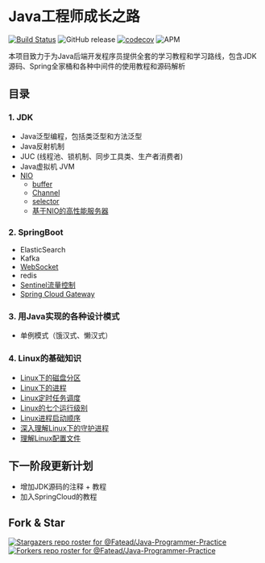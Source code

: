 # Java工程师成长之路
[![Build Status](https://travis-ci.com/Byron4j/1024interview.svg?branch=develop)](https://travis-ci.com/Byron4j/1024interview)
![GitHub release](https://img.shields.io/github/release-pre/byron4j/1024interview.svg)
[![codecov](https://scan.coverity.com/projects/17857/badge.svg)](https://scan.coverity.com/projects/17857)
![APM](https://img.shields.io/apm/l/vim-mode.svg?label=License&style=popout)

本项目致力于为Java后端开发程序员提供全套的学习教程和学习路线，包含JDK源码、Spring全家桶和各种中间件的使用教程和源码解析
## 目录
### 1. JDK
+ Java泛型编程，包括类泛型和方法泛型
+ Java反射机制
+ JUC (线程池、锁机制、同步工具类、生产者消费者)
+ Java虚拟机 JVM
+ [NIO](https://github.com/Fatead/Java-Programmer-Practice/blob/master/JDK-labs/src/main/java/io/nio/nio.md) 
    - [buffer](https://github.com/Fatead/Java-Programmer-Practice/blob/master/JDK-labs/src/main/java/io/nio/buffer/buffer.md)
    - [Channel](https://github.com/Fatead/Java-Programmer-Practice/blob/master/JDK-labs/src/main/java/io/nio/channel/channel.md)
    - [selector](https://github.com/Fatead/Java-Programmer-Practice/blob/master/JDK-labs/src/main/java/io/nio/selector/selector.md)
    - [基于NIO的高性能服务器](https://github.com/Fatead/Java-Programmer-Practice/blob/master/JDK-labs/src/main/java/io/nio/server/server.md)

### 2. SpringBoot
+ ElasticSearch
+ Kafka
+ [WebSocket](https://github.com/Fatead/Java-Programmer-Practice/blob/master/SpringBoot-labs/labs-websocket/websocket.md)
+ redis
+ [Sentinel流量控制](https://github.com/Fatead/Java-Programmer-Practice/blob/master/SpringBoot-labs/labs-sentinel/sentinel.md)
+ [Spring Cloud Gateway](https://github.com/Fatead/Java-Programmer-Practice/blob/master/SpringBoot-labs/SpringCloudGateway/SpringCloudGateway.md)
### 3. 用Java实现的各种设计模式
+ 单例模式（饿汉式、懒汉式）

### 4. Linux的基础知识
+ [Linux下的磁盘分区](https://github.com/Fatead/Java-Programmer-Practice/blob/master/Linux-knowledge/src/main/java/md/Linux下的磁盘分区.md)
+ [Linux下的进程](https://github.com/Fatead/Java-Programmer-Practice/blob/master/Linux-knowledge/src/main/java/md/Linux下的进程.md)
+ [Linux定时任务调度](https://github.com/Fatead/Java-Programmer-Practice/blob/master/Linux-knowledge/src/main/java/md/Linux定时任务调度.md)
+ [Linux的七个运行级别](https://github.com/Fatead/Java-Programmer-Practice/blob/master/Linux-knowledge/src/main/java/md/Linux的七个运行级别.md)
+ [Linux进程启动顺序](https://github.com/Fatead/Java-Programmer-Practice/blob/master/Linux-knowledge/src/main/java/md/Linux进程启动顺序.md)
+ [深入理解Linux下的守护进程](https://github.com/Fatead/Java-Programmer-Practice/blob/master/Linux-knowledge/src/main/java/md/深入理解Linux下的守护进程.md)
+ [理解Linux配置文件](https://github.com/Fatead/Java-Programmer-Practice/blob/master/Linux-knowledge/src/main/java/md/理解Linux配置文件.md)

## 下一阶段更新计划
+ 增加JDK源码的注释 + 教程
+ 加入SpringCloud的教程

## Fork & Star
[![Stargazers repo roster for @Fatead/Java-Programmer-Practice](https://reporoster.com/stars/Fatead/Java-Programmer-Practice)](https://github.com/Fatead/Java-Programmer-Practice/stargazers)
[![Forkers repo roster for @Fatead/Java-Programmer-Practice](https://reporoster.com/forks/Fatead/Java-Programmer-Practice)](https://github.com/Fatead/Java-Programmer-Practice/network/members)